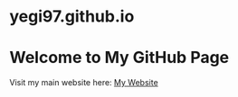 # yegi97.github.io
# Welcome to My GitHub Page

Visit my main website here: [My Website](https://worldcat.ir/product-category/book/business-money/)
